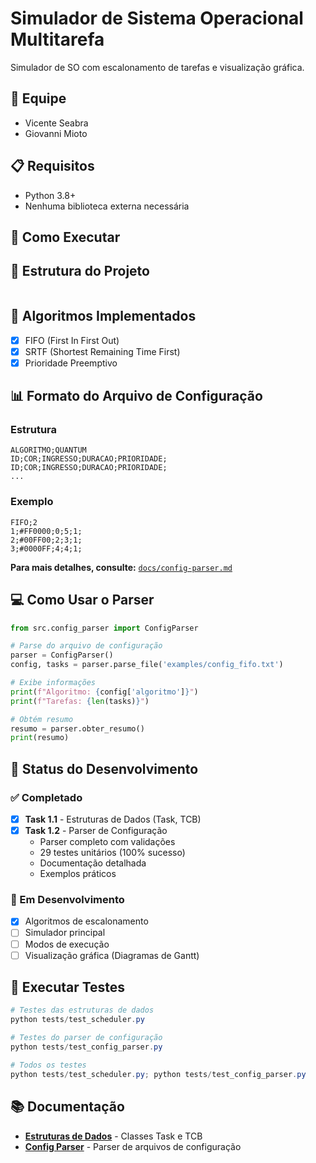 ﻿# Simulador de Sistema Operacional Multitarefa

Simulador de SO com escalonamento de tarefas e visualização gráfica.

## 👥 Equipe
- Vicente Seabra
- Giovanni Mioto

## 📋 Requisitos
- Python 3.8+
- Nenhuma biblioteca externa necessária

## 🚀 Como Executar



## 📁 Estrutura do Projeto
```

```

## 🔧 Algoritmos Implementados
- [x] FIFO (First In First Out)
- [x] SRTF (Shortest Remaining Time First)
- [x] Prioridade Preemptivo

## 📊 Formato do Arquivo de Configuração

### Estrutura
```
ALGORITMO;QUANTUM
ID;COR;INGRESSO;DURACAO;PRIORIDADE;
ID;COR;INGRESSO;DURACAO;PRIORIDADE;
...
```

### Exemplo
```
FIFO;2
1;#FF0000;0;5;1;
2;#00FF00;2;3;1;
3;#0000FF;4;4;1;
```

**Para mais detalhes, consulte:** [`docs/config-parser.md`](docs/config-parser.md)

## 💻 Como Usar o Parser

```python
from src.config_parser import ConfigParser

# Parse do arquivo de configuração
parser = ConfigParser()
config, tasks = parser.parse_file('examples/config_fifo.txt')

# Exibe informações
print(f"Algoritmo: {config['algoritmo']}")
print(f"Tarefas: {len(tasks)}")

# Obtém resumo
resumo = parser.obter_resumo()
print(resumo)
```


## 📝 Status do Desenvolvimento

### ✅ Completado
- [x] **Task 1.1** - Estruturas de Dados (Task, TCB)
- [x] **Task 1.2** - Parser de Configuração
  - Parser completo com validações
  - 29 testes unitários (100% sucesso)
  - Documentação detalhada
  - Exemplos práticos

### 🚧 Em Desenvolvimento
- [x] Algoritmos de escalonamento
- [ ] Simulador principal
- [ ] Modos de execução
- [ ] Visualização gráfica (Diagramas de Gantt)

## 🧪 Executar Testes

```powershell
# Testes das estruturas de dados
python tests/test_scheduler.py

# Testes do parser de configuração
python tests/test_config_parser.py

# Todos os testes
python tests/test_scheduler.py; python tests/test_config_parser.py
```

## 📚 Documentação

- **[Estruturas de Dados](docs/estruturas-dados.md)** - Classes Task e TCB
- **[Config Parser](docs/config-parser.md)** - Parser de arquivos de configuração

